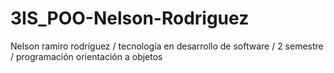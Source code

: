 # 3IS_POO-Nelson-Rodriguez
Nelson ramiro rodríguez / tecnología en desarrollo de software / 2 semestre / programación orientación a objetos 

